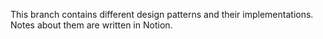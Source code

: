 This branch contains different design patterns and their implementations. Notes about them are written in Notion.